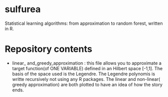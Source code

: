 # sulfurea
Statistical learning algorithms: from approximation to random forest, written in R.

# Repository contents

* linear_ and_greedy_approximation : this file allows you to approximate a target function(of ONE VARIABLE) defined in an Hilbert space [-1,1]. The basis of the space used is the Legendre. The Legendre polynomis is writte recursively not using any R packages. The linear and non-linear( greedy approximation) are both plotted to have an idea of how the story ends.

